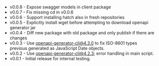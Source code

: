 * v0.0.8 - Expose swagger models in client package
* v0.0.7 - Fix missing cd in v0.0.6
* v0.0.6 - Support installing hatch also in fresh repositories
* v0.0.5 - Explicitly install wget before attempting to download openapi generator jar
* v0.0.4 - Diff new package with old package and only publish if there are changes
* v0.0.3 - Use openapi-generator-cli@4.3.0 to fix ISO-8601 types previous generated as JavaScript Date objects.
* v0.0.2 - Use openapi-generator-cli@4.2.3; error handling in main script.
* v0.0.1 - Initial release for internal testing.
